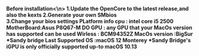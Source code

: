 <strong>Before installation<\n><strong>
1.Update the OpenCore to the latest release,and also the kexts
2.Generate your own SMbios  
3.Change your bios settings
<strong>PLatform info<strong>
cpu : intel core i5 2500
MotherBoard:Asus P8Q67-M DO
GPU : any GPU that your MacOs version has supported can be used
Wirless : BCM94352Z
MacOs version :BigSur
<strong>*Sandy bridge Last Supported OS :macOS 12 Monterey<strong>
<strong>*Sandy Bridge's iGPU is only officially supported up-to macOS 10.13<strong>
